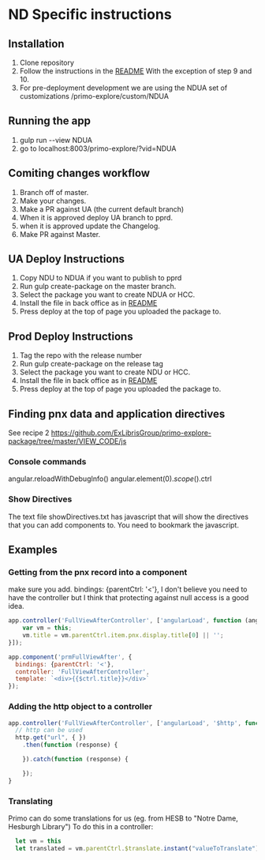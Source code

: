 # ND Specific instructions

## Installation

1. Clone repository
2. Follow the instructions in the [README](README.md) With the exception of step 9 and 10.
3. For pre-deployment development we are using the NDUA set of customizations /primo-explore/custom/NDUA

## Running the app

1. gulp run --view NDUA
2. go to localhost:8003/primo-explore/?vid=NDUA

## Comiting changes workflow

1. Branch off of master.
2. Make your changes.
3. Make a PR against UA (the current default branch)
4. When it is approved deploy UA branch to pprd.
5. when it is approved update the Changelog.
6. Make PR against Master.


## UA Deploy Instructions

1. Copy NDU to NDUA if you want to publish to pprd
2. Run gulp create-package on the master branch.
3. Select the package you want to create NDUA or HCC.
4. Install the file in back office as in [README](README.md)
5. Press deploy at the top of page you uploaded the package to.


## Prod Deploy Instructions

1. Tag the repo with the release number
2. Run gulp create-package on the release tag
3. Select the package you want to create NDU or HCC.
4. Install the file in back office as in [README](README.md)
5. Press deploy at the top of page you uploaded the package to.


## Finding pnx data and application directives

See recipe 2
https://github.com/ExLibrisGroup/primo-explore-package/tree/master/VIEW_CODE/js

### Console commands
angular.reloadWithDebugInfo()
angular.element($0).scope().$ctrl

### Show Directives
The text file showDirectives.txt has javascript that will show the directives that you can add components to.
You need to bookmark the javascript.

## Examples

### Getting from the pnx record into a component
make sure you add.
bindings: {parentCtrl: '<'},
I don't believe you need to have the controller but I think that protecting against null access is a good idea.

```javascript
app.controller('FullViewAfterController', ['angularLoad', function (angularLoad) {
    var vm = this;
    vm.title = vm.parentCtrl.item.pnx.display.title[0] || '';
}]);

app.component('prmFullViewAfter', {
  bindings: {parentCtrl: '<'},
  controller: 'FullViewAfterController',
  template: `<div>{{$ctrl.title}}</div>`
});
```

### Adding the http object to a controller

```javascript
app.controller('FullViewAfterController', ['angularLoad', '$http', function (angularLoad, http) {
  // http can be used
  http.get("url", { })
    .then(function (response) {

    }).catch(function (response) {

    });
}
```

### Translating
Primo can do some translations for us (eg. from HESB to "Notre Dame, Hesburgh Library")
To do this in a controller:
```javascript
  let vm = this
  let translated = vm.parentCtrl.$translate.instant("valueToTranslate")
```
